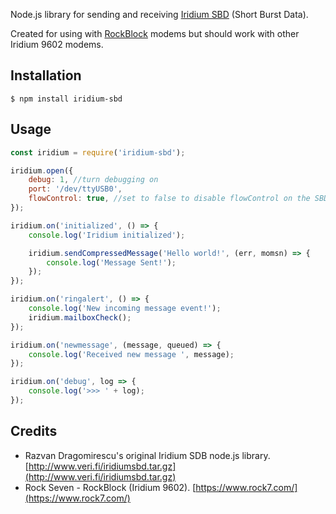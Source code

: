 Node.js library for sending and receiving [Iridium SBD](https://www.iridium.com/services/details/iridium-sbd) (Short
Burst Data).

Created for using with [RockBlock](http://www.rock7.com) modems but should work with other Iridium 9602 modems.

## Installation

```console
$ npm install iridium-sbd
```

## Usage

```javascript
const iridium = require('iridium-sbd');

iridium.open({
    debug: 1, //turn debugging on
    port: '/dev/ttyUSB0',
    flowControl: true, //set to false to disable flowControl on the SBD for 3-wire UART setups
});

iridium.on('initialized', () => {
    console.log('Iridium initialized');

    iridium.sendCompressedMessage('Hello world!', (err, momsn) => {
        console.log('Message Sent!');
    });
});

iridium.on('ringalert', () => {
    console.log('New incoming message event!');
    iridium.mailboxCheck();
});

iridium.on('newmessage', (message, queued) => {
    console.log('Received new message ', message);
});

iridium.on('debug', log => {
    console.log('>>> ' + log);
});
```

## Credits

-   Razvan Dragomirescu's original Iridium SDB node.js library.
    [http://www.veri.fi/iridiumsbd.tar.gz](http://www.veri.fi/iridiumsbd.tar.gz)
-   Rock Seven - RockBlock (Iridium 9602). [https://www.rock7.com/](https://www.rock7.com/)
